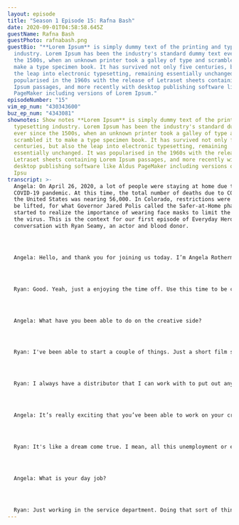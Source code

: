 ```yaml
---
layout: episode
title: "Season 1 Episode 15: Rafna Bash"
date: 2020-09-01T04:58:58.645Z
guestName: Rafna Bash
guestPhoto: rafnabash.png
guestBio: "**Lorem Ipsum** is simply dummy text of the printing and typesetting
  industry. Lorem Ipsum has been the industry's standard dummy text ever since
  the 1500s, when an unknown printer took a galley of type and scrambled it to
  make a type specimen book. It has survived not only five centuries, but also
  the leap into electronic typesetting, remaining essentially unchanged. It was
  popularised in the 1960s with the release of Letraset sheets containing Lorem
  Ipsum passages, and more recently with desktop publishing software like Aldus
  PageMaker including versions of Lorem Ipsum."
episodeNumber: "15"
vim_ep_num: "430343600"
buz_ep_num: "4343081"
shownotes: Show notes **Lorem Ipsum** is simply dummy text of the printing and
  typesetting industry. Lorem Ipsum has been the industry's standard dummy text
  ever since the 1500s, when an unknown printer took a galley of type and
  scrambled it to make a type specimen book. It has survived not only five
  centuries, but also the leap into electronic typesetting, remaining
  essentially unchanged. It was popularised in the 1960s with the release of
  Letraset sheets containing Lorem Ipsum passages, and more recently with
  desktop publishing software like Aldus PageMaker including versions of Lorem
  Ipsu
transcript: >-
  Angela: On April 26, 2020, a lot of people were staying at home due to the
  COVID-19 pandemic. At this time, the total number of deaths due to COVID-19 in
  the United States was nearing 56,000. In Colorado, restrictions were about to
  be lifted, for what Governor Jared Polis called the Safer-at-Home phase. We
  started to realize the importance of wearing face masks to limit the spread of
  the virus. This is the context for our first episode of Everyday Heroes, a
  conversation with Ryan Seamy, an actor and blood donor.




  Angela: Hello, and thank you for joining us today. I’m Angela Rothermel, and I’m here with Ryan Seamy. How have you been doing?




  Ryan: Good. Yeah, just a enjoying the time off. Use this time to be creative and… because normally I'd be working every day and too tired to do anything. So.




  Angela: What have you been able to do on the creative side?




  Ryan: I've been able to start a couple of things. Just a short film skit in the works and also a feature length film that I'm working on, that a friend of mine in New Mexico is writing right now. We're gonna, you know, we're just taking it from scratch and doing it together and seeing where we go with it.




  Ryan: I always have a distributor that I can work with to put out anything that I want, whether it's like one minute-long or an hour-long or, you know, feature-length or whatever. But, my next project, I’m trying to get in with the guys from Asylum. In my opinion, they're like the bridge between, you know, like the real solid gap between indie film and mainstream. You know they do the Sharknado films. They really concentrate on, on just clickbait and their titles and things that are similar to popular genres that have caught on, you know. They're notorious for taking two popular genres and mending them into one, like Snakes Out of Compton is a good example.




  Angela: It’s really exciting that you’ve been able to work on your creative projects.




  Ryan: It's like a dream come true. I mean, all this unemployment or extra money for unemployment, which obviously is not going to last very long, but you know, it's given me a real shot in the arm, you know, because this is what I would be doing if I could, just… You know, acting and making stuff, and that's how I'd be spending my time pursuing that, you know.




  Angela: What is your day job?




  Ryan: Just working in the service department. Doing that sort of thing, lots of valet parking and whatnot.
---
```

